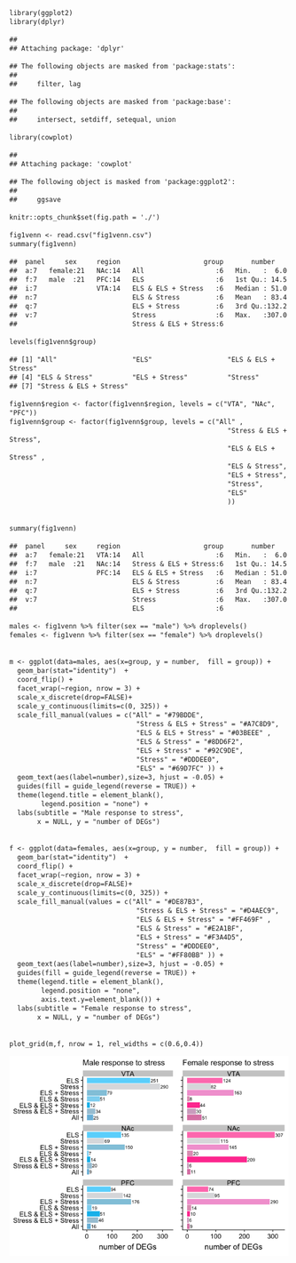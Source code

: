     library(ggplot2)
    library(dplyr)

    ## 
    ## Attaching package: 'dplyr'

    ## The following objects are masked from 'package:stats':
    ## 
    ##     filter, lag

    ## The following objects are masked from 'package:base':
    ## 
    ##     intersect, setdiff, setequal, union

    library(cowplot)

    ## 
    ## Attaching package: 'cowplot'

    ## The following object is masked from 'package:ggplot2':
    ## 
    ##     ggsave

    knitr::opts_chunk$set(fig.path = './')

    fig1venn <- read.csv("fig1venn.csv")
    summary(fig1venn)

    ##  panel     sex     region                     group       number     
    ##  a:7   female:21   NAc:14   All                  :6   Min.   :  6.0  
    ##  f:7   male  :21   PFC:14   ELS                  :6   1st Qu.: 14.5  
    ##  i:7               VTA:14   ELS & ELS + Stress   :6   Median : 51.0  
    ##  n:7                        ELS & Stress         :6   Mean   : 83.4  
    ##  q:7                        ELS + Stress         :6   3rd Qu.:132.2  
    ##  v:7                        Stress               :6   Max.   :307.0  
    ##                             Stress & ELS + Stress:6

    levels(fig1venn$group)

    ## [1] "All"                   "ELS"                   "ELS & ELS + Stress"   
    ## [4] "ELS & Stress"          "ELS + Stress"          "Stress"               
    ## [7] "Stress & ELS + Stress"

    fig1venn$region <- factor(fig1venn$region, levels = c("VTA", "NAc", "PFC")) 
    fig1venn$group <- factor(fig1venn$group, levels = c("All" ,  
                                                           "Stress & ELS + Stress",
                                                           "ELS & ELS + Stress" ,
                                                           "ELS & Stress",
                                                           "ELS + Stress",
                                                           "Stress",
                                                           "ELS" 
                                                           ))


    summary(fig1venn)

    ##  panel     sex     region                     group       number     
    ##  a:7   female:21   VTA:14   All                  :6   Min.   :  6.0  
    ##  f:7   male  :21   NAc:14   Stress & ELS + Stress:6   1st Qu.: 14.5  
    ##  i:7               PFC:14   ELS & ELS + Stress   :6   Median : 51.0  
    ##  n:7                        ELS & Stress         :6   Mean   : 83.4  
    ##  q:7                        ELS + Stress         :6   3rd Qu.:132.2  
    ##  v:7                        Stress               :6   Max.   :307.0  
    ##                             ELS                  :6

    males <- fig1venn %>% filter(sex == "male") %>% droplevels()
    females <- fig1venn %>% filter(sex == "female") %>% droplevels()


    m <- ggplot(data=males, aes(x=group, y = number,  fill = group)) + 
      geom_bar(stat="identity")  + 
      coord_flip() + 
      facet_wrap(~region, nrow = 3) +
      scale_x_discrete(drop=FALSE)+
      scale_y_continuous(limits=c(0, 325)) +
      scale_fill_manual(values = c("All" = "#79BDDE",  
                                    "Stress & ELS + Stress" = "#A7C8D9",
                                    "ELS & ELS + Stress" = "#03BEEE" ,
                                    "ELS & Stress" = "#8DD6F2",
                                    "ELS + Stress" = "#92C9DE",
                                    "Stress" = "#DDDEE0",
                                    "ELS" = "#69D7FC" )) +
      geom_text(aes(label=number),size=3, hjust = -0.05) +
      guides(fill = guide_legend(reverse = TRUE)) +
      theme(legend.title = element_blank(),
            legend.position = "none") +
      labs(subtitle = "Male response to stress",
           x = NULL, y = "number of DEGs") 


    f <- ggplot(data=females, aes(x=group, y = number,  fill = group)) + 
      geom_bar(stat="identity")  + 
      coord_flip() + 
      facet_wrap(~region, nrow = 3) +
      scale_x_discrete(drop=FALSE)+
      scale_y_continuous(limits=c(0, 325)) +
      scale_fill_manual(values = c("All" = "#DE87B3",  
                                    "Stress & ELS + Stress" = "#D4AEC9",
                                    "ELS & ELS + Stress" = "#FF469F" ,
                                    "ELS & Stress" = "#E2A1BF",
                                    "ELS + Stress" = "#F3A4D5",
                                    "Stress" = "#DDDEE0",
                                    "ELS" = "#FF80BB" )) +
      geom_text(aes(label=number),size=3, hjust = -0.05) +
      guides(fill = guide_legend(reverse = TRUE)) +
      theme(legend.title = element_blank(),
            legend.position = "none",
            axis.text.y=element_blank()) +
      labs(subtitle = "Female response to stress",
           x = NULL, y = "number of DEGs") 


    plot_grid(m,f, nrow = 1, rel_widths = c(0.6,0.4))

![](./fig1venn-1.png)

